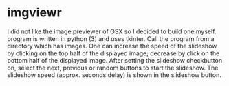 # imgviewr
I did not like the image previewer of OSX so I decided to build one myself.
program is written in python (3) and uses tkinter. 
Call the program from a directory which has images.
One can increase the speed of the slideshow by clicking on the top half of the displayed image; decrease by click on the bottom half of the displayed image. After setting the slideshow checkbutton on, select the next, previous or random buttons to start the slideshow. The slideshow speed (approx. seconds delay) is shown in the slideshow button.
